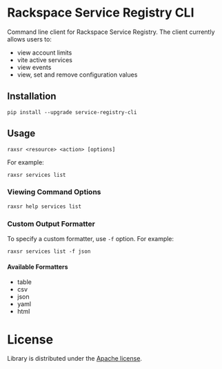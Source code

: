 # Rackspace Service Registry CLI

Command line client for Rackspace Service Registry. The client currently allows
users to:

* view account limits
* vite active services
* view events
* view, set and remove configuration values

## Installation

`pip install --upgrade service-registry-cli`

## Usage

`raxsr <resource> <action> [options]`

For example:

`raxsr services list`

### Viewing Command Options

`raxsr help services list`

### Custom Output Formatter

To specify a custom formatter, use `-f` option. For example:

`raxsr services list -f json`

#### Available Formatters

* table
* csv
* json
* yaml
* html

# License

Library is distributed under the [Apache license](http://www.apache.org/licenses/LICENSE-2.0.html).
